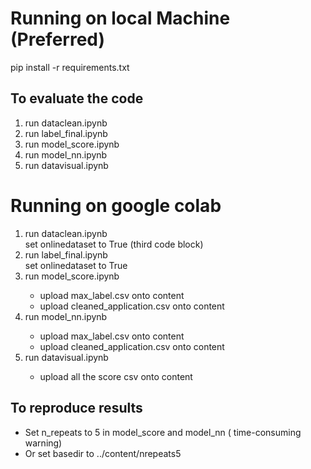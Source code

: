 <h1> Running on local Machine (Preferred) </h1>
pip install -r requirements.txt
<h2>To evaluate the code</h2>
<ol>
  <li>run dataclean.ipynb</li>
  <li>run label_final.ipynb</li>
  <li>run model_score.ipynb</li>
  <li>run model_nn.ipynb</li>
  <li>run datavisual.ipynb</li>
</ol>
<h1> Running on google colab </h1>
<ol>
  <li>run dataclean.ipynb</li>
  set onlinedataset to True (third code block)
  <li>run label_final.ipynb</li>
  set onlinedataset to True
  <li>run model_score.ipynb</li>
  <ul>
  <li>upload max_label.csv onto content</li>
  <li>upload cleaned_application.csv onto content</li>
  </ul>
  <li>run model_nn.ipynb</li>
  <ul>
  <li>upload max_label.csv onto content</li>
  <li>upload cleaned_application.csv onto content</li>
  </ul>
  <li>run datavisual.ipynb</li>
  <ul>
  <li>upload all the score csv onto content</li>
  </ul>
</ol>
<h2> To reproduce results </h2>
 <ul> 
 <li>Set n_repeats to 5 in model_score and model_nn ( time-consuming warning)</li>
 <li> Or set basedir to ../content/nrepeats5 </li>
 </ul>
